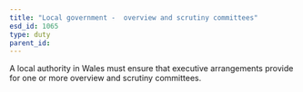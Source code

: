```yaml
---
title: "Local government -  overview and scrutiny committees"
esd_id: 1065
type: duty
parent_id:  
---
```


A local authority in Wales must ensure that executive arrangements provide for one or more overview and scrutiny committees.

